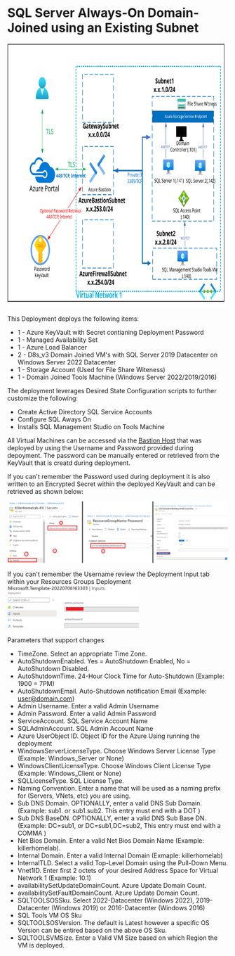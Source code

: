 # SQL Server Always-On Domain-Joined using an Existing Subnet
<img src="./x_Images/SQLServerAlwaysOnDomainJoined.svg" height="600" width="800"/>

This Deployment deploys the following items:

- 1 - Azure KeyVault with Secret contianing Deployment Password
- 1 - Managed Availability Set
- 1 - Azure Load Balancer
- 2 - D8s_v3 Domain Joined VM's with SQL Server 2019 Datacenter on Windows Server 2022 Datacenter
- 1 - Storage Account (Used for File Share Witeness)
- 1 - Domain Joined Tools Machine (Windows Server 2022/2019/2016)

The deployment leverages Desired State Configuration scripts to further customize the following:

- Create Active Directory SQL Service Accounts
- Configure SQL Aways On
- Installs SQL Management Studio on Tools Machine


All Virtual Machines can be accessed via the [Bastion Host](https://docs.microsoft.com/en-us/azure/bastion/bastion-overview) that was deployed by using the Username and Password provided during depoyment.  The password can be manually entered or retrieved from the KeyVault that is creatd during deployment.

If you can't remember the Password used during deployment it is also written to an Encrypted Secret within the deployed KeyVault and can be retrieved as shown below:

<img src="./x_Images/DeploymentPassword.png" width="600"/>

If you can't remember the Username review the Deployment Input tab within your Resources Groups Deployment
<img src="./x_Images/DeploymentUsername.png" width="300"/>

Parameters that support changes
- TimeZone.  Select an appropriate Time Zone.
- AutoShutdownEnabled.  Yes = AutoShutdown Enabled, No = AutoShutdown Disabled.
- AutoShutdownTime.  24-Hour Clock Time for Auto-Shutdown (Example: 1900 = 7PM)
- AutoShutdownEmail.  Auto-Shutdown notification Email (Example:  user@domain.com)
- Admin Username.  Enter a valid Admin Username
- Admin Password.  Enter a valid Admin Password
- ServiceAccount.  SQL Service Account Name
- SQLAdminAccount.  SQL Admin Account Name
- Azure UserObject ID.  Object ID for the Azure Using running the deployment
- WindowsServerLicenseType.  Choose Windows Server License Type (Example:  Windows_Server or None)
- WindowsClientLicenseType.  Choose Windows Client License Type (Example:  Windows_Client or None)
- SQLLicenseType.  SQL License Type.
- Naming Convention. Enter a name that will be used as a naming prefix for (Servers, VNets, etc) you are using.
- Sub DNS Domain.  OPTIONALLY, enter a valid DNS Sub Domain. (Example:  sub1. or sub1.sub2.    This entry must end with a DOT )
- Sub DNS BaseDN.  OPTIONALLY, enter a valid DNS Sub Base DN. (Example:  DC=sub1, or DC=sub1,DC=sub2,    This entry must end with a COMMA )
- Net Bios Domain.  Enter a valid Net Bios Domain Name (Example:  killerhomelab).
- Internal Domain.  Enter a valid Internal Domain (Exmaple:  killerhomelab)
- InternalTLD.  Select a valid Top-Level Domain using the Pull-Down Menu.
- Vnet1ID.  Enter first 2 octets of your desired Address Space for Virtual Network 1 (Example:  10.1)
- availabilitySetUpdateDomainCount.  Azure Update Domain Count.
- availabilitySetFaultDomainCount.  Azure Update Domain Count.
- SQLTOOLSOSSku.  Select 2022-Datacenter (Windows 2022), 2019-Datacenter (Windows 2019) or 2016-Datacenter (Windows 2016)
- SQL Tools VM OS Sku
- SQLTOOLSOSVersion.  The default is Latest however a specific OS Version can be entired based on the above OS Sku.
- SQLTOOLSVMSize.  Enter a Valid VM Size based on which Region the VM is deployed.